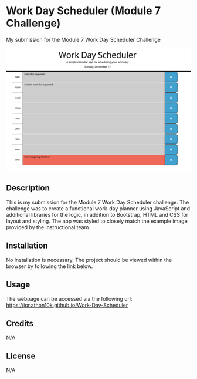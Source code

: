 # Work Day Scheduler (Module 7 Challenge)
My submission for the Module 7 Work Day Scheduler Challenge

![Work Day Scheduler preview ](./assets/images/Screenshot.png)

## Description

This is my submission for the Module 7 Work Day Scheduler challenge. The challenge was to create a functional work-day planner using JavaScript and additional libraries for the logic, in addition to Bootstrap, HTML and CSS for layout and styling. The app was styled to closely match the example image provided by the instructional team.

## Installation

No installation is necessary. The project should be viewed within the browser by following the link below.

## Usage

The webpage can be accessed via the following url: https://jonathon10k.github.io/Work-Day-Scheduler


## Credits

N/A

## License

N/A
